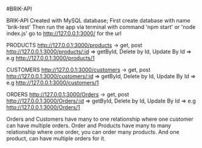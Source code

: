 #BRIK-API

BRIK-API
Created with MySQL database; First create database with name 'brik-test' Then run the app via terminal with command 'npm start' or 'node index.js' go to http://127.0.0.1:3000/ for the url

PRODUCTS http://127.0.0.1:3000/products -> get, post http://127.0.0.1:3000/products/:id => getById, Delete by Id, Update By Id => e.g http://127.0.0.1:3000/products/1

CUSTOMERS http://127.0.0.1:3000/customers -> get, post http://127.0.0.1:3000/customers/:id => getById, Delete by Id, Update By Id => e.g http://127.0.0.1:3000/customers/1

ORDERS http://127.0.0.1:3000/Orders -> get, post http://127.0.0.1:3000/Orders/:id => getById, Delete by Id, Update By Id => e.g http://127.0.0.1:3000/Orders/1

Orders and Customers have many to one relationship where one customer can have multiple orders. Order and Products have many to many relationship where one order, you can order many products. And one product, can have multiple orders for it.

